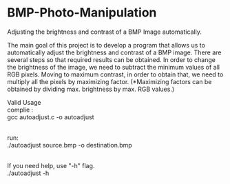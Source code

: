 # BMP-Photo-Manipulation

Adjusting the brightness and contrast of a BMP
Image automatically.

The main goal of this project is to develop a program that allows
us to automatically adjust the brightness and contrast of a BMP
image. There are several steps so that required results can be
obtained. In order to change the brightness of the image, we
need to subtract the minimum values of all RGB pixels. Moving
to maximum contrast, in order to obtain that, we need to multiply
all the pixels by maximizing factor. (*Maximizing factors can be
obtained by dividing max. brightness by max. RGB values.)


Valid Usage <br/>
complie :<br/>
gcc autoadjust.c -o autoadjust<br/><br/>

run:<br/>
./autoadjust source.bmp -o destination.bmp<br/><br/>

If you need help, use "-h" flag. <br/>
./autoadjust -h
